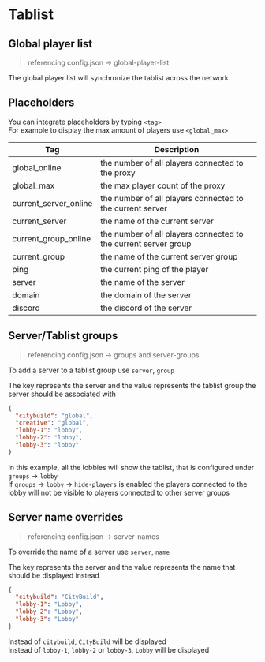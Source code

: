 # Tablist

## Global player list

> referencing config.json -> global-player-list

The global player list will synchronize the tablist across the network

## Placeholders

You can integrate placeholders by typing `<tag>`<br/>
For example to display the max amount of players use `<global_max>`

| Tag                   | Description                                                     |
|-----------------------|-----------------------------------------------------------------|
| global_online         | the number of all players connected to the proxy                |
| global_max            | the max player count of the proxy                               |
| current_server_online | the number of all players connected to the current server       |
| current_server        | the name of the current server                                  |
| current_group_online  | the number of all players connected to the current server group |
| current_group         | the name of the current server group                            |
| ping                  | the current ping of the player                                  |
| server                | the name of the server                                          |
| domain                | the domain of the server                                        |
| discord               | the discord of the server                                       |

## Server/Tablist groups

> referencing config.json -> groups and server-groups

To add a server to a tablist group use `server`, `group`

The key represents the server and the value represents the tablist group the server should be associated with

```json
{
  "citybuild": "global",
  "creative": "global",
  "lobby-1": "lobby",
  "lobby-2": "lobby",
  "lobby-3": "lobby"
}
```

In this example, all the lobbies will show the tablist, that is configured under `groups` -> `lobby`<br/>
If `groups` -> `lobby` -> `hide-players` is enabled the players connected to the lobby will not be
visible to players connected to other server groups

## Server name overrides

> referencing config.json -> server-names

To override the name of a server use `server`, `name`

The key represents the server and the value represents the name that should be displayed instead

```json
{
  "citybuild": "CityBuild",
  "lobby-1": "Lobby",
  "lobby-2": "Lobby",
  "lobby-3": "Lobby"
}
```

Instead of `citybuild`, `CityBuild` will be displayed<br/>
Instead of `lobby-1`, `lobby-2` or `lobby-3`, `Lobby` will be displayed